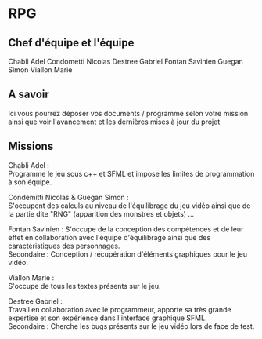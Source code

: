 # RPG

Chef d'équipe et l'équipe
---
Chabli Adel
Condometti Nicolas
Destree Gabriel
Fontan Savinien
Guegan Simon
Viallon Marie

A savoir
---
Ici vous pourrez déposer vos documents / programme selon votre mission ainsi que voir l'avancement et les dernières mises à jour du projet
  
Missions
---

Chabli Adel :  
Programme le jeu sous c++ et SFML et impose les limites de programmation à son équipe.  

Condemitti Nicolas & Guegan Simon :  
S'occupent des calculs au niveau de l'équilibrage du jeu vidéo ainsi que de la partie dite "RNG" (apparition des monstres et objets) ...   

Fontan Savinien : 
S'occupe de la conception des compétences et de leur effet en collaboration avec l'équipe d'équilibrage ainsi que des caractéristiques des personnages.  
Secondaire : Conception / récupération d'éléments graphiques pour le jeu vidéo.

Viallon Marie :  
S'occupe de tous les textes présents sur le jeu.  

Destree Gabriel :  
Travail en collaboration avec le programmeur, apporte sa très grande expertise et son expérience dans l'interface graphique SFML.  
Secondaire : Cherche les bugs présents sur le jeu vidéo lors de face de test.  




